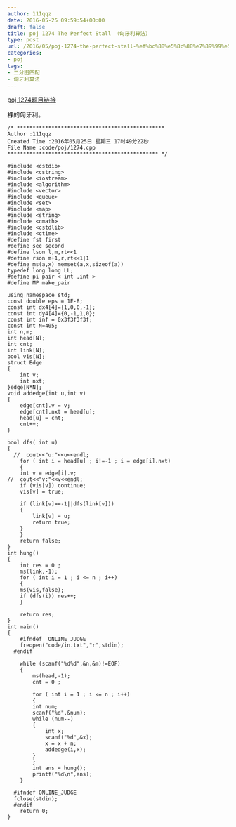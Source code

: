 ```yaml
---
author: 111qqz
date: 2016-05-25 09:59:54+00:00
draft: false
title: poj 1274 The Perfect Stall （匈牙利算法）
type: post
url: /2016/05/poj-1274-the-perfect-stall-%ef%bc%88%e5%8c%88%e7%89%99%e5%88%a9%e7%ae%97%e6%b3%95%ef%bc%89/
categories:
- poj
tags:
- 二分图匹配
- 匈牙利算法
---
```


[poj 1274题目链接](http://poj.org/problem?id=1274)

裸的匈牙利。

 

    
    /* ***********************************************
    Author :111qqz
    Created Time :2016年05月25日 星期三 17时49分22秒
    File Name :code/poj/1274.cpp
    ************************************************ */
    
    #include <cstdio>
    #include <cstring>
    #include <iostream>
    #include <algorithm>
    #include <vector>
    #include <queue>
    #include <set>
    #include <map>
    #include <string>
    #include <cmath>
    #include <cstdlib>
    #include <ctime>
    #define fst first
    #define sec second
    #define lson l,m,rt<<1
    #define rson m+1,r,rt<<1|1
    #define ms(a,x) memset(a,x,sizeof(a))
    typedef long long LL;
    #define pi pair < int ,int >
    #define MP make_pair
    
    using namespace std;
    const double eps = 1E-8;
    const int dx4[4]={1,0,0,-1};
    const int dy4[4]={0,-1,1,0};
    const int inf = 0x3f3f3f3f;
    const int N=405;
    int n,m;
    int head[N];
    int cnt;
    int link[N];
    bool vis[N];
    struct Edge
    {
        int v;
        int nxt;
    }edge[N*N];
    void addedge(int u,int v)
    {
        edge[cnt].v = v;
        edge[cnt].nxt = head[u];
        head[u] = cnt;
        cnt++;
    }
    
    bool dfs( int u)
    {
      //  cout<<"u:"<<u<<endl;
        for ( int i = head[u] ; i!=-1 ; i = edge[i].nxt)
        {
    	int v = edge[i].v;
    //	cout<<"v:"<<v<<endl;
    	if (vis[v]) continue;
    	vis[v] = true;
    
    	if (link[v]==-1||dfs(link[v]))
    	{
    	    link[v] = u;
    	    return true;
    	}
        }
        return false;
    }
    int hung()
    {
        int res = 0 ;
        ms(link,-1);
        for ( int i = 1 ; i <= n ; i++)
        {
    	ms(vis,false);
    	if (dfs(i)) res++;
        }
    
        return res;
    }
    int main()
    {
    	#ifndef  ONLINE_JUDGE 
    	freopen("code/in.txt","r",stdin);
      #endif
    
    	while (scanf("%d%d",&n,&m)!=EOF)
    	{
    	    ms(head,-1);
    	    cnt = 0 ;
    
    	    for ( int i = 1 ; i <= n ; i++)
    	    {
    		int num;
    		scanf("%d",&num);
    		while (num--)
    		{
    		    int x;
    		    scanf("%d",&x);
    		    x = x + n;
    		    addedge(i,x);
    		}
    	    }
    	    int ans = hung();
    	    printf("%d\n",ans);
    	}
    
      #ifndef ONLINE_JUDGE  
      fclose(stdin);
      #endif
        return 0;
    }
    



